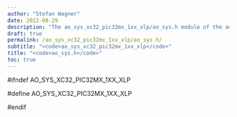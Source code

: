 ```yaml
---
author: "Stefan Wagner"
date: 2022-08-29
description: "The ao_sys_xc32_pic32mx_1xx_xlp/ao_sys.h module of the ao real-time operating system."
draft: true
permalink: /ao_sys_xc32_pic32mx_1xx_xlp/ao_sys.h/ 
subtitle: "<code>ao_sys_xc32_pic32mx_1xx_xlp</code>"
title: "<code>ao_sys.h</code>"
toc: true
---
```


#ifndef AO_SYS_XC32_PIC32MX_1XX_XLP

#define AO_SYS_XC32_PIC32MX_1XX_XLP

#endif


